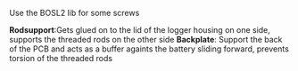 Use the BOSL2 lib for some screws

**Rodsupport**:Gets glued on to the lid of the logger housing on one side, supports the threaded rods on the other side 
**Backplate**: Support the back of the PCB and acts as a buffer againts the battery sliding forward, prevents torsion of the threaded rods
